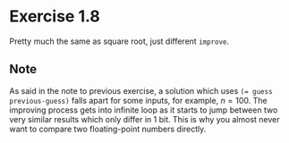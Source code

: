 # Exercise 1.8

Pretty much the same as square root, just different `improve`.

## Note

As said in the note to previous exercise, a solution which uses `(= guess previous-guess)` falls apart for some inputs, for example, $n = 100$. The improving process gets into infinite loop as it starts to jump between two very similar results which only differ in 1 bit. This is why you almost never want to compare two floating-point numbers directly.
